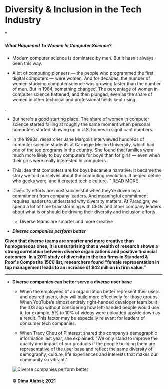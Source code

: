 # Diversity & Inclusion in the Tech Industry

"
##### What Happened To Women In Computer Science?

* Modern computer science is dominated by men. But it hasn't always been this way.

* A lot of computing pioneers — the people who programmed the first digital computers — were women. And for decades, the number of women studying computer science was growing faster than the number of men. But in 1984, something changed. The percentage of women in computer science flattened, and then plunged, even as the share of women in other technical and professional fields kept rising.

.

* But here's a good starting place: The share of women in computer science started falling at roughly the same moment when personal computers started showing up in U.S. homes in significant numbers.

 * In the 1990s, researcher Jane Margolis interviewed hundreds of computer science students at Carnegie Mellon University, which had one of the top programs in the country. She found that families were much more likely to buy computers for boys than for girls — even when their girls were really interested in computers.

* This idea that computers are for boys became a narrative. It became the story we told ourselves about the computing revolution. It helped define who geeks were, and it created techie culture.
" [READ MORE](https://www.npr.org/sections/money/2014/10/21/357629765/when-women-stopped-coding)

* Diversity efforts are most successful when they’re driven by a commitment from company leaders. And meaningful commitment requires leaders to understand why diversity matters. At Paradigm, we spend a lot of time brainstorming with CEOs and other company leaders about what is or should be driving their diversity and inclusion efforts. 

     * Diverse teams are smarter and more creative 

* ***Diverse companies perform better***

**Given that diverse teams are smarter and more creative than homogeneous ones, it is unsurprising that a wealth of research shows a strong correlation between diverse organizations and positive financial outcomes. In a 2011 study of diversity in the top firms in Standard & Poor's Composite 1500 list, researchers found “female representation in top management leads to an increase of $42 million in firm value.”**

-------------------

* **Diverse companies can better serve a diverse user base** 

    * When the employees of an organization better represent their users and desired users, they will build more effectively for those groups. When YouTube’s almost entirely right-handed developer team built the iOS app without considering how left-handed people would use it, for example, 5% to 10% of videos were uploaded upside down as a result. This factor may be especially relevant for leaders of consumer tech companies.

   * When Tracy Chou of Pinterest shared the company’s demographic information last year, she explained: "We only stand to improve the quality and impact of our products if the people building them are representative of the user base and reflect the same diversity of demography, culture, life experiences and interests that makes our community so vibrant."

   ![Diverse companies perform better](https://thumbor.forbes.com/thumbor/711x711/https://blogs-images.forbes.com/eriklarson/files/2017/09/Whitepaper_Squares_v01_03-Diverse-Teams.jpg?width=960)







   #### &copy; Dima Alabsi; 2021 
